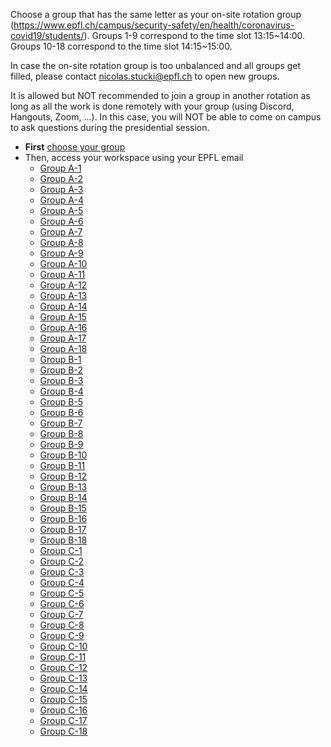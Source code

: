 Choose a group that has the same letter as your on-site rotation group (https://www.epfl.ch/campus/security-safety/en/health/coronavirus-covid19/students/).
Groups 1-9 correspond to the time slot 13:15~14:00.
Groups 10-18 correspond to the time slot 14:15~15:00.

In case the on-site rotation group is too unbalanced and all groups get filled, please contact nicolas.stucki@epfl.ch to open new groups.

It is allowed but NOT recommended to join a group in another rotation as long as all the work is done remotely with your group (using Discord, Hangouts, Zoom, ...). In this case, you will NOT be able to come on campus to ask questions during the presidential session.

* **First** [choose your group](https://docs.google.com/spreadsheets/d/1xMy83u1bl1yd4zuYt9jFp7pEYGurTSlfK8onmfOnVyA/edit#gid=0)
* Then, access your workspace using your EPFL email
   * [Group A-1](https://drive.google.com/drive/folders/1lH9LggPXuKuN8q9hwI-A0rgYRdAkJzSu?usp=sharing)
   * [Group A-2](https://drive.google.com/drive/folders/1_zOY0qmNL9yfKEksbG_fH7vgyfR5sPAU?usp=sharing)
   * [Group A-3](https://drive.google.com/drive/folders/1L_Rn3TlMPuqefM2TqR2dMz8Wnf9mAu3c?usp=sharing)
   * [Group A-4](https://drive.google.com/drive/folders/1dpWTIfNej5nNf8u3vzpxl7a5BMwk8ZEV?usp=sharing)
   * [Group A-5](https://drive.google.com/drive/folders/1OyVSttHFoUVrQHrYzbE0EpRzbmc1xzY2?usp=sharing)
   * [Group A-6](https://drive.google.com/drive/folders/10sXteStumuoCXkvOifgnc18w0jSI38ns?usp=sharing)
   * [Group A-7](https://drive.google.com/drive/folders/1-axw6MFbKBvpjyOib9O20tL_IX5X9fGf?usp=sharing)
   * [Group A-8](https://drive.google.com/drive/folders/1i4zA3uxkz3ylMI5VrBZYyf-lgQrWK-w7?usp=sharing)
   * [Group A-9](https://drive.google.com/drive/folders/1dyU-8xdXZzAeyIbFzMU56tcTdEmXRvF0?usp=sharing)
   * [Group A-10](https://drive.google.com/drive/folders/1g_Jiba5WCQFJ-Rkg7JuNBwTTTa6GdUE0?usp=sharing)
   * [Group A-11](https://drive.google.com/drive/folders/1SUEhmoWrX37mSBmItratiUgu95Or2ozR?usp=sharing)
   * [Group A-12](https://drive.google.com/drive/folders/1yYmGzjGbemOk9LjcqNTw9m-lTRV8ttdA?usp=sharing)
   * [Group A-13](https://drive.google.com/drive/folders/1G5qHl6yXFAP57qXxY6YE6kEyvSWCZPhL?usp=sharing)
   * [Group A-14](https://drive.google.com/drive/folders/1ybM4x2-hbG1xjoK7NDohWCvlh7mV_d-l?usp=sharing)
   * [Group A-15](https://drive.google.com/drive/folders/1xT_E8azRtTbyswVcPhWE70F8A_uofYhC?usp=sharing)
   * [Group A-16](https://drive.google.com/drive/folders/1v6G6aGhCFqqdjiBHo65eX7Y_maIdG0bm?usp=sharing)
   * [Group A-17](https://drive.google.com/drive/folders/1Vk72_TuY57cSDuTBoPZU6rrW5WWTOhDN?usp=sharing)
   * [Group A-18](https://drive.google.com/drive/folders/1J1Ez1YBj4aFY6y3yQR3k_8P_WnCECYMx?usp=sharing)
   * [Group B-1](https://drive.google.com/drive/folders/16NxeCiup9HA9fb0ptr0BA42qDL6gXVOw?usp=sharing)
   * [Group B-2](https://drive.google.com/drive/folders/1zIdjWbJMBgAoveWkDYAUn4Fr0tRlle4O?usp=sharing)
   * [Group B-3](https://drive.google.com/drive/folders/14guKMALONDHNoGld6sU5i7okobEV1tV4?usp=sharing)
   * [Group B-4](https://drive.google.com/drive/folders/1npYQp77fBTzKooG3Pkci7Ac9u5NEt9xh?usp=sharing)
   * [Group B-5](https://drive.google.com/drive/folders/1lfXKxsg9Eiz-lB2Z-xAH_zVqFb9JNIcA?usp=sharing)
   * [Group B-6](https://drive.google.com/drive/folders/19ZmwQRSNO7n-iSGzI8nvFPm1MsjjtKNn?usp=sharing)
   * [Group B-7](https://drive.google.com/drive/folders/1inMt2-MQ0omrJUnUj4zoM9UauJ28fFU-?usp=sharing)
   * [Group B-8](https://drive.google.com/drive/folders/1QVrSW9BTigWoYUYnGKZdCT83btXSaCUO?usp=sharing)
   * [Group B-9](https://drive.google.com/drive/folders/1KCyBFKSDl5-ihd3RVleFDbP8JRiYK9Si?usp=sharing)
   * [Group B-10](https://drive.google.com/drive/folders/1FkUm1_hjLV393h_qCKAfwYY9SSxAIKaX?usp=sharing)
   * [Group B-11](https://drive.google.com/drive/folders/10ulSubkXbfkgqH2ik6ALhmEZsSVLTFNE?usp=sharing)
   * [Group B-12](https://drive.google.com/drive/folders/1J7MejqFIt9cn630yHHjJ1Pefbcxu6Vk0?usp=sharing)
   * [Group B-13](https://drive.google.com/drive/folders/1Akber7um7cpuotHqB7FgknOIYYmNdDl0?usp=sharing)
   * [Group B-14](https://drive.google.com/drive/folders/16R_khL3cG86PaZXACziOsAhJuyb3HynW?usp=sharing)
   * [Group B-15](https://drive.google.com/drive/folders/1AZZhzcNrLftSMuBpsIPCdLPlySYHpMNd?usp=sharing)
   * [Group B-16](https://drive.google.com/drive/folders/18nFTCWVEqY0gU2veWcRFMqsx3aLBknIl?usp=sharing)
   * [Group B-17](https://drive.google.com/drive/folders/1OTkyR6-zyDUoHVGo090hG03pcHqHCxcB?usp=sharing)
   * [Group B-18](https://drive.google.com/drive/folders/1ktOejwJ1clak4NElU0KPwy4kqQY08p_N?usp=sharing)
   * [Group C-1](https://drive.google.com/drive/folders/1S833s2-YQrD_MLxRajviuWGzurJkrJ6k?usp=sharing)
   * [Group C-2](https://drive.google.com/drive/folders/1TxUK3aa43Baf0NDl-FKvCv9fUz9RcyNu?usp=sharing)
   * [Group C-3](https://drive.google.com/drive/folders/1l9Xz-oCeURjXFoUDsKzQzqJx2ADkI_F5?usp=sharing)
   * [Group C-4](https://drive.google.com/drive/folders/1He5Sz2RKXsmBZGpN4_McJgYZ9ottW6Gh?usp=sharing)
   * [Group C-5](https://drive.google.com/drive/folders/15IktwkeS9XaJh1QHJlv8l-sFm1GxcyCk?usp=sharing)
   * [Group C-6](https://drive.google.com/drive/folders/1QJpoFpN2q6_2MwRFGwf6dxCZ5d885USY?usp=sharing)
   * [Group C-7](https://drive.google.com/drive/folders/11xvbtkwBPROTN5rwv4LTJ6Zdq9ScKMFr?usp=sharing)
   * [Group C-8](https://drive.google.com/drive/folders/1N180vgi7fyAvl9Q45Q4ib6o3zBq3Coyk?usp=sharing)
   * [Group C-9](https://drive.google.com/drive/folders/1b15lKrvsRciu7datlPB60da6Osi84Mie?usp=sharing)
   * [Group C-10](https://drive.google.com/drive/folders/1touafBCJwNBOkEQR9EB5rP8QUyrYcu20?usp=sharing)
   * [Group C-11](https://drive.google.com/drive/folders/1aZZjnMApAC2-DB632JGL3OiMhFX_AZ0m?usp=sharing)
   * [Group C-12](https://drive.google.com/drive/folders/1GUMlfMXvRNh1JiD1GczZsh7acmVAzcdr?usp=sharing)
   * [Group C-13](https://drive.google.com/drive/folders/10gO-z48nqRTZSOt0AzNGaV0iDkWYT0uV?usp=sharing)
   * [Group C-14](https://drive.google.com/drive/folders/1qKkCVaCUIabOLiiZ9us0noW0uIFr5UzT?usp=sharing)
   * [Group C-15](https://drive.google.com/drive/folders/1aqZtAKwquKFP2ao7CmyclmZAGbk2EKDr?usp=sharing)
   * [Group C-16](https://drive.google.com/drive/folders/10uVqhaQSknBPFDaEFdvs0IgpmkkXGw50?usp=sharing)
   * [Group C-17](https://drive.google.com/drive/folders/1PpN0n-94ZWJZrvT7WQwXHv1jDtiYIm_I?usp=sharing)
   * [Group C-18](https://drive.google.com/drive/folders/1QNJgvhTfqdMn1qnRt1Tham5befXB3tW1?usp=sharing)
